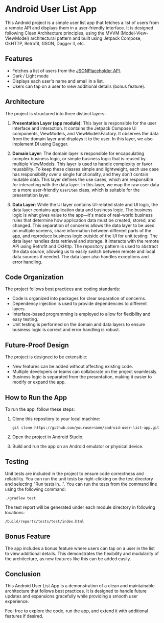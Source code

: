 # Android User List App

This Android project is a simple user list app that fetches a list of users from a remote API and displays them in a user-friendly interface. It is designed
following Clean Architecture principles, using the MVVM (Model-View-ViewModel) architectural pattern and built using Jetpack Compose, OkHTTP, Retrofit, GSON,
Dagger II, etc.

## Features

- Fetches a list of users from the [JSONPlaceholder API](https://jsonplaceholder.typicode.com/users).
- Dark / Light mode
- Displays each user's name and email in a list.
- Users can tap on a user to view additional details (bonus feature).

## Architecture

The project is structured into three distinct layers:

1. **Presentation Layer (app module)**: This layer is responsible for the user interface and interaction. It contains the Jetpack Compose UI components,
   ViewModels, and ViewModelsFactory. It observes the data from the domain layer and displays it to the user. In this layer, we also implement DI using Dagger.

2. **Domain Layer**: The domain layer is responsible for encapsulating complex business logic, or simple business logic that is reused by multiple ViewModels.
   This layer is used to handle complexity or favor reusability. To keep these classes simple and lightweight, each use case has responsibility over a single
   functionality, and they don’t contain mutable data. This layer defines the use cases, which are responsible for interacting with the data layer. In this
   layer, we map the raw user data to a more user-friendly `UserItem` class, which is suitable for the presentation layer.

3. **Data Layer**: While the UI layer contains UI-related state and UI logic, the data layer contains application data and business logic. The business logic is
   what gives value to the app—it's made of real-world business rules that determine how application data must be created, stored, and changed. This separation
   of concerns allows the data layer to be used on multiple screens, share information between different parts of the app, and reproduce business logic outside
   of the UI for unit testing. The data layer handles data retrieval and storage. It interacts with the remote API using Retrofit and OkHttp. The repository
   pattern is used to abstract the data source, allowing us to easily switch between remote and local data sources if needed. The data layer also handles
   exceptions and error handling.

## Code Organization

The project follows best practices and coding standards:

- Code is organized into packages for clear separation of concerns.
- Dependency injection is used to provide dependencies to different layers.
- Interface-based programming is employed to allow for flexibility and easy testing.
- Unit testing is performed on the domain and data layers to ensure business logic is correct and error handling is robust.

## Future-Proof Design

The project is designed to be extensible:

- New features can be added without affecting existing code.
- Multiple developers or teams can collaborate on the project seamlessly.
- Business logic is separated from the presentation, making it easier to modify or expand the app.

## How to Run the App

To run the app, follow these steps:

1. Clone this repository to your local machine:

   ```
   git clone https://github.com/yourusername/android-user-list-app.git
   ```

2. Open the project in Android Studio.

3. Build and run the app on an Android emulator or physical device.

## Testing

Unit tests are included in the project to ensure code correctness and reliability. You can run the unit tests by right-clicking on the test directory and
selecting "Run tests in...". You can run the tests from the command line using the following command:

```
./gradlew test
```

The test report will be generated under each module directory in following locations:

```
/build/reports/tests/test/index.html
```

## Bonus Feature

The app includes a bonus feature where users can tap on a user in the list to view additional details. This demonstrates the flexibility and modularity of the
architecture, as new features like this can be added easily.

## Conclusion

This Android User List App is a demonstration of a clean and maintainable architecture that follows best practices. It is designed to handle future updates and
expansions gracefully while providing a smooth user experience.

Feel free to explore the code, run the app, and extend it with additional features if desired.